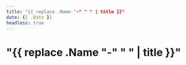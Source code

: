 ```yaml
---
title: "{{ replace .Name "-" " " | title }}"
date: {{ .Date }}
headless: true
---
```


# "{{ replace .Name "-" " " | title }}"
